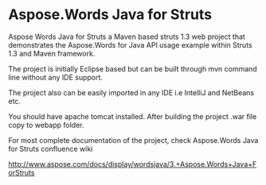 # Aspose.Words Java for Struts
Aspose Words Java for Struts a Maven based struts 1.3 web project that demonstrates the Aspose.Words for Java API usage example within Struts 1.3 and Maven framework.

The project is initially Eclipse based but can be built through mvn command line without any IDE support.

The project also can be easily imported in any IDE i.e IntelliJ and NetBeans etc.

You should have apache tomcat installed. After building the project .war file copy to webapp folder.

For most complete documentation of the project, check Aspose.Words Java for Struts confluence wiki

http://www.aspose.com/docs/display/wordsjava/3.+Aspose.Words+Java+ForStruts



